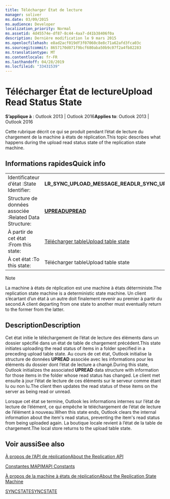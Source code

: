 ```yaml
---
title: Télécharger État de lecture
manager: soliver
ms.date: 03/09/2015
ms.audience: Developer
localization_priority: Normal
ms.assetid: 4d45574e-df87-8c44-4aa7-d41b38406f0a
description: Dernière modification le 9 mars 2015
ms.openlocfilehash: e8ad2acf019df3f07060c8e8c71a62afd3fca03c
ms.sourcegitcommit: 8657170d071f9bcf680aba50b9c07f2a4fb82283
ms.translationtype: MT
ms.contentlocale: fr-FR
ms.lasthandoff: 04/28/2019
ms.locfileid: "33431539"
---
```

# <a name="upload-read-status-state"></a><span data-ttu-id="8f558-103">Télécharger État de lecture</span><span class="sxs-lookup"><span data-stu-id="8f558-103">Upload Read Status State</span></span>

  
  
<span data-ttu-id="8f558-104">**S’applique à** : Outlook 2013 | Outlook 2016</span><span class="sxs-lookup"><span data-stu-id="8f558-104">**Applies to**: Outlook 2013 | Outlook 2016</span></span> 
  
 <span data-ttu-id="8f558-105">Cette rubrique décrit ce qui se produit pendant l’état de lecture du chargement de la machine à états de réplication.</span><span class="sxs-lookup"><span data-stu-id="8f558-105">This topic describes what happens during the upload read status state of the replication state machine.</span></span> 
  
## <a name="quick-info"></a><span data-ttu-id="8f558-106">Informations rapides</span><span class="sxs-lookup"><span data-stu-id="8f558-106">Quick info</span></span>

|||
|:-----|:-----|
|<span data-ttu-id="8f558-107">Identificateur d’état :</span><span class="sxs-lookup"><span data-stu-id="8f558-107">State Identifier:</span></span>  <br/> |<span data-ttu-id="8f558-108">**LR_SYNC_UPLOAD_MESSAGE_READ**</span><span class="sxs-lookup"><span data-stu-id="8f558-108">**LR_SYNC_UPLOAD_MESSAGE_READ**</span></span> <br/> |
|<span data-ttu-id="8f558-109">Structure de données associée :</span><span class="sxs-lookup"><span data-stu-id="8f558-109">Related Data Structure:</span></span>  <br/> |<span data-ttu-id="8f558-110">**[UPREAD](upread.md)**</span><span class="sxs-lookup"><span data-stu-id="8f558-110">**[UPREAD](upread.md)**</span></span> <br/> |
|<span data-ttu-id="8f558-111">À partir de cet état :</span><span class="sxs-lookup"><span data-stu-id="8f558-111">From this state:</span></span>  <br/> |[<span data-ttu-id="8f558-112">Télécharger table</span><span class="sxs-lookup"><span data-stu-id="8f558-112">Upload table state</span></span>](upload-table-state.md) <br/> |
|<span data-ttu-id="8f558-113">À cet état :</span><span class="sxs-lookup"><span data-stu-id="8f558-113">To this state:</span></span>  <br/> |<span data-ttu-id="8f558-114">Télécharger table</span><span class="sxs-lookup"><span data-stu-id="8f558-114">Upload table state</span></span>  <br/> |
   
> [!NOTE]
> <span data-ttu-id="8f558-115">La machine à états de réplication est une machine à états déterministe.</span><span class="sxs-lookup"><span data-stu-id="8f558-115">The replication state machine is a deterministic state machine.</span></span> <span data-ttu-id="8f558-116">Un client s’écartant d’un état à un autre doit finalement revenir au premier à partir du second.</span><span class="sxs-lookup"><span data-stu-id="8f558-116">A client departing from one state to another must eventually return to the former from the latter.</span></span> 
  
## <a name="description"></a><span data-ttu-id="8f558-117">Description</span><span class="sxs-lookup"><span data-stu-id="8f558-117">Description</span></span>

<span data-ttu-id="8f558-118">Cet état initie le téléchargement de l’état de lecture des éléments dans un dossier spécifié dans un état de table de chargement précédent.</span><span class="sxs-lookup"><span data-stu-id="8f558-118">This state initiates uploading the read status of items in a folder specified in a preceding upload table state.</span></span> <span data-ttu-id="8f558-119">Au cours de cet état, Outlook initialise la structure de données **UPREAD** associée avec les informations pour les éléments du dossier dont l’état de lecture a changé.</span><span class="sxs-lookup"><span data-stu-id="8f558-119">During this state, Outlook initializes the associated **UPREAD** data structure with information for those items in the folder whose read status has changed.</span></span> <span data-ttu-id="8f558-120">Le client met ensuite à jour l’état de lecture de ces éléments sur le serveur comme étant lu ou non lu.</span><span class="sxs-lookup"><span data-stu-id="8f558-120">The client then updates the read status of these items on the server as being read or unread.</span></span> 
  
<span data-ttu-id="8f558-121">Lorsque cet état se termine, Outlook les informations internes sur l’état de lecture de l’élément, ce qui empêche le téléchargement de l’état de lecture de l’élément à nouveau.</span><span class="sxs-lookup"><span data-stu-id="8f558-121">When this state ends, Outlook clears the internal information about the item's read status, preventing the item's read status from being uploaded again.</span></span> <span data-ttu-id="8f558-122">La boutique locale revient à l’état de la table de chargement.</span><span class="sxs-lookup"><span data-stu-id="8f558-122">The local store returns to the upload table state.</span></span>
  
## <a name="see-also"></a><span data-ttu-id="8f558-123">Voir aussi</span><span class="sxs-lookup"><span data-stu-id="8f558-123">See also</span></span>



[<span data-ttu-id="8f558-124">À propos de l’API de réplication</span><span class="sxs-lookup"><span data-stu-id="8f558-124">About the Replication API</span></span>](about-the-replication-api.md)
  
[<span data-ttu-id="8f558-125">Constantes MAPI</span><span class="sxs-lookup"><span data-stu-id="8f558-125">MAPI Constants</span></span>](mapi-constants.md)
  
[<span data-ttu-id="8f558-126">À propos de la machine à états de réplication</span><span class="sxs-lookup"><span data-stu-id="8f558-126">About the Replication State Machine</span></span>](about-the-replication-state-machine.md)
  
[<span data-ttu-id="8f558-127">SYNCSTATE</span><span class="sxs-lookup"><span data-stu-id="8f558-127">SYNCSTATE</span></span>](syncstate.md)


